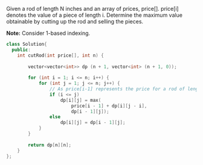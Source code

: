 Given a rod of length N inches and an array of prices, price[]. price[i] denotes the value of a piece of length i. Determine the maximum value obtainable by cutting up the rod and selling the pieces.

**Note:** Consider 1-based indexing.

```cpp
class Solution{
  public:
    int cutRod(int price[], int n) {
        
        vector<vector<int>> dp (n + 1, vector<int> (n + 1, 0));
        
        for (int i = 1; i <= n; i++) {
            for (int j = 1; j <= n; j++) {
                // As price[i-1] represents the price for a rod of length i
                if (i <= j) 
                    dp[i][j] = max(
	                    price[i - 1] + dp[i][j - i], 
	                    dp[i - 1][j]);
                else
                    dp[i][j] = dp[i - 1][j];
            }
        }
        
        return dp[n][n];
    }
};
```